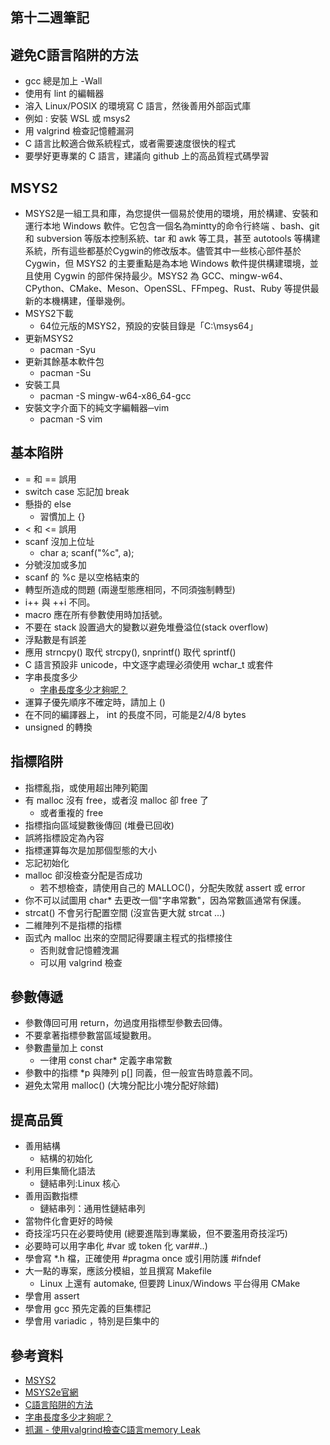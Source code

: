 ## 第十二週筆記
## 避免C語言陷阱的方法
* gcc 總是加上 -Wall
* 使用有 lint 的編輯器
* 溶入 Linux/POSIX 的環境寫 C 語言，然後善用外部函式庫
* 例如 : 安裝 WSL 或 msys2
* 用 valgrind 檢查記憶體漏洞
* C 語言比較適合做系統程式，或者需要速度很快的程式
* 要學好更專業的 C 語言，建議向 github 上的高品質程式碼學習
## MSYS2
* MSYS2是一組工具和庫，為您提供一個易於使用的環境，用於構建、安裝和運行本地 Windows 軟件。它包含一個名為mintty的命令行終端 、bash、git 和 subversion 等版本控制系統、tar 和 awk 等工具，甚至 autotools 等構建系統，所有這些都基於Cygwin的修改版本。儘管其中一些核心部件基於 Cygwin，但 MSYS2 的主要重點是為本地 Windows 軟件提供構建環境，並且使用 Cygwin 的部件保持最少。MSYS2 為 GCC、mingw-w64、CPython、CMake、Meson、OpenSSL、FFmpeg、Rust、Ruby 等提供最新的本機構建，僅舉幾例。
* MSYS2下載
    * 64位元版的MSYS2，預設的安裝目錄是「C:\msys64」
* 更新MSYS2
    * pacman -Syu
* 更新其餘基本軟件包
    * pacman -Su
* 安裝工具
    * pacman -S mingw-w64-x86_64-gcc
* 安裝文字介面下的純文字編輯器─vim
    * pacman -S vim
## 基本陷阱
* = 和 == 誤用
* switch case 忘記加 break
* 懸掛的 else
    * 習慣加上 {}
* < 和 <= 誤用
* scanf 沒加上位址
    * char a; scanf("%c", a);
* 分號沒加或多加
* scanf 的 %c 是以空格結束的
* 轉型所造成的問題 (兩邊型態應相同，不同須強制轉型)
* i++ 與 ++i 不同。
* macro 應在所有參數使用時加括號。
* 不要在 stack 設置過大的變數以避免堆疊溢位(stack overflow)
* 浮點數是有誤差
* 應用 strncpy() 取代 strcpy(), snprintf() 取代 sprintf()
* C 語言預設非 unicode，中文逐字處理必須使用 wchar_t 或套件
* 字串長度多少
    * [字串長度多少才夠呢？](https://shengwen1997.gitbooks.io/program_with_c/content/string_wrong_using.html)
* 運算子優先順序不確定時，請加上 ()
* 在不同的編譯器上， int 的長度不同，可能是2/4/8 bytes
* unsigned 的轉換
## 指標陷阱

* 指標亂指，或使用超出陣列範圍
* 有 malloc 沒有 free，或者沒 malloc 卻 free 了
    * 或者重複的 free
* 指標指向區域變數後傳回 (堆疊已回收)
* 誤將指標設定為內容
* 指標運算每次是加那個型態的大小
* 忘記初始化
* malloc 卻沒檢查分配是否成功
    * 若不想檢查，請使用自己的 MALLOC()，分配失敗就 assert 或 error
* 你不可以試圖用 char* 去更改一個"字串常數"，因為常數區通常有保護。
* strcat() 不會另行配置空間 (沒宣告更大就 strcat ...)
* 二維陣列不是指標的指標
* 函式內 malloc 出來的空間記得要讓主程式的指標接住
    * 否則就會記憶體洩漏
    * 可以用 valgrind 檢查
## 參數傳遞
* 參數傳回可用 return，勿過度用指標型參數去回傳。
* 不要拿著指標參數當區域變數用。
* 參數盡量加上 const
    * 一律用 const char* 定義字串常數
* 參數中的指標 *p 與陣列 p[] 同義，但一般宣告時意義不同。
* 避免太常用 malloc() (大塊分配比小塊分配好除錯)
## 提高品質

* 善用結構
    * 結構的初始化
* 利用巨集簡化語法
    * 鏈結串列:Linux 核心
* 善用函數指標
    * 鏈結串列：通用性鏈結串列
* 當物件化會更好的時候
* 奇技淫巧只在必要時使用 (總要進階到專業級，但不要濫用奇技淫巧)
* 必要時可以用字串化 #var 或 token 化 var##..)
* 學會寫 *.h 檔，正確使用 #pragma once 或引用防護 #ifndef
* 大一點的專案，應該分模組，並且撰寫 Makefile
    * Linux 上還有 automake, 但要跨 Linux/Windows 平台得用 CMake
* 學會用 assert
* 學會用 gcc 預先定義的巨集標記
* 學會用 variadic ，特別是巨集中的 
## 參考資料
* [MSYS2](https://magiclen.org/msys2/)
* [MSYS2e官網](https://www.msys2.org/)
* [C語言陷阱的方法](https://gitlab.com/ccc110/sp/-/blob/master/02-c/README.md)
* [字串長度多少才夠呢？](https://shengwen1997.gitbooks.io/program_with_c/content/string_wrong_using.html)
* [抓漏 - 使用valgrind檢查C語言memory Leak](http://wen00072.github.io/blog/2014/11/29/catching-leakage-use-valgrind-checking-c-memory-leak/)
